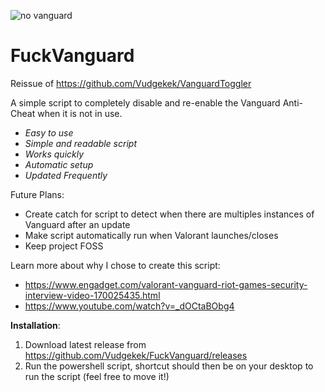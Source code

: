 ![no vanguard](https://user-images.githubusercontent.com/70611009/210660614-ec2f919f-cfeb-409d-a70d-df4a9fdae7d5.jpg)
# FuckVanguard
Reissue of https://github.com/Vudgekek/VanguardToggler

A simple script to completely disable and re-enable the Vanguard Anti-Cheat when it is not in use.

- *Easy to use*
- *Simple and readable script*
- *Works quickly*
- *Automatic setup*
- *Updated Frequently*

Future Plans:
- Create catch for script to detect when there are multiples instances of Vanguard after an update
- Make script automatically run when Valorant launches/closes
- Keep project FOSS

Learn more about why I chose to create this script:

- https://www.engadget.com/valorant-vanguard-riot-games-security-interview-video-170025435.html
- https://www.youtube.com/watch?v=_dOCtaBObg4

**Installation**:

1. Download latest release from https://github.com/Vudgekek/FuckVanguard/releases
2. Run the powershell script, shortcut should then be on your desktop to run the script (feel free to move it!)
